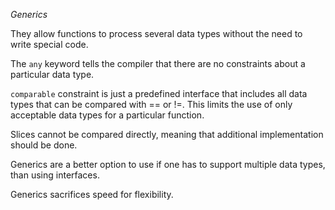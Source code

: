 _Generics_

They allow functions to process several data types without the need to write special code.

The `any` keyword tells the compiler that there are no constraints about a particular data type.

`comparable` constraint is just a predefined interface that includes all data types that can be compared with == or !=. This limits the use of only acceptable data types for a particular function.

Slices cannot be compared directly, meaning that additional implementation should be done.

Generics are a better option to use if one has to support multiple data types, than using interfaces.

Generics sacrifices speed for flexibility.
